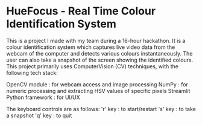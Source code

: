 # HueFocus - Real Time Colour Identification System

This is a project I made with my team during a 16-hour hackathon. It is a colour identification system which captures live video data from the webcam of the computer and detects various colours instantaneously. The user can also take a snapshot of the screen showing the identified colours.
This project primarily uses ComputerVision (CV) techniques, with the following tech stack:

OpenCV module : for webcam access and image
processing
NumPy : for numeric processing and extracting HSV values
of specific pixels
Streamlit Python framework : for UI/UX

The keyboard controls are as follows:
'r' key : to start/restart
's' key : to take a snapshot
'q' key : to quit
